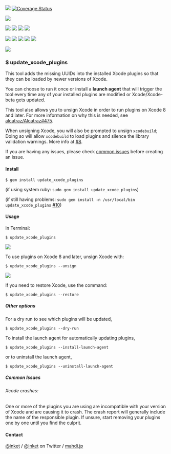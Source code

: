 [![](https://travis-ci.org/inket/update_xcode_plugins.svg?branch=master)](https://travis-ci.org/inket/update_xcode_plugins) [![Coverage Status](https://coveralls.io/repos/github/inket/update_xcode_plugins/badge.svg?branch=master)](https://coveralls.io/github/inket/update_xcode_plugins?branch=master)

![](https://img.shields.io/badge/xcode%207.3-supported-brightgreen.svg)

![](https://img.shields.io/badge/xcode%208.0-supported-brightgreen.svg)
![](https://img.shields.io/badge/xcode%208.1-supported-brightgreen.svg)
![](https://img.shields.io/badge/xcode%208.2-supported-brightgreen.svg)
![](https://img.shields.io/badge/xcode%208.3-supported-brightgreen.svg)

![](https://img.shields.io/badge/xcode%209.0-supported-brightgreen.svg)
![](https://img.shields.io/badge/xcode%209.1-supported-brightgreen.svg)
![](https://img.shields.io/badge/xcode%209.2-supported-brightgreen.svg)
![](https://img.shields.io/badge/xcode%209.3-supported-brightgreen.svg)
![](https://img.shields.io/badge/xcode%209.4-supported-brightgreen.svg)

![](https://img.shields.io/badge/xcode%2010.0b1-supported-brightgreen.svg)

### $ update\_xcode\_plugins

This tool adds the missing UUIDs into the installed Xcode plugins so that they can be loaded by newer versions of Xcode.

You can choose to run it once or install a **launch agent** that will trigger the tool every time any of your installed plugins are modified or Xcode/Xcode-beta gets updated.

This tool also allows you to unsign Xcode in order to run plugins on Xcode 8 and later. For more information on why this is needed, see [alcatraz/Alcatraz#475](https://github.com/alcatraz/Alcatraz/issues/475).

When unsigning Xcode, you will also be prompted to unsign `xcodebuild`; Doing so will allow `xcodebuild` to load plugins and silence the library validation warnings. More info at [#8](https://github.com/inket/update_xcode_plugins/issues/8#issuecomment-247881598).

If you are having any issues, please check [common issues](#common-issues) before creating an issue.

#### Install

```shell
$ gem install update_xcode_plugins
```

(if using system ruby: `sudo gem install update_xcode_plugins`)

(if still having problems: `sudo gem install -n /usr/local/bin update_xcode_plugins` [#10](https://github.com/inket/update_xcode_plugins/issues/10))

#### Usage

In Terminal:

```shell
$ update_xcode_plugins
```

![](http://i.imgur.com/0aw1bW4.png)

To use plugins on Xcode 8 and later, unsign Xcode with:

```shell
$ update_xcode_plugins --unsign
```

![](http://i.imgur.com/XUco0su.png)

If you need to restore Xcode, use the command:

```shell
$ update_xcode_plugins --restore
```

##### Other options

For a dry run to see which plugins will be updated,

```shell
$ update_xcode_plugins --dry-run
```

To install the launch agent for automatically updating plugins,

```shell
$ update_xcode_plugins --install-launch-agent
```

or to uninstall the launch agent,

```shell
$ update_xcode_plugins --uninstall-launch-agent
```

##### Common Issues

###### Xcode crashes:

  One or more of the plugins you are using are incompatible with your version of Xcode and are causing it to crash. The crash report will generally include the name of the responsible plugin. If unsure, start removing your plugins one by one until you find the culprit.

#### Contact

[@inket](https://github.com/inket) / [@inket](https://twitter.com/inket) on Twitter / [mahdi.jp](https://mahdi.jp)
